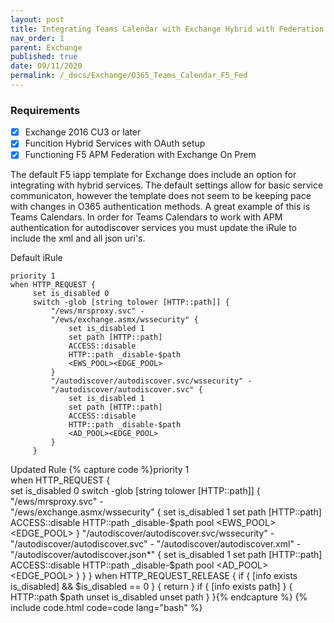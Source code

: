 ```yaml
---
layout: post
title: Integrating Teams Calendar with Exchange Hybrid with Federation
nav_order: 1
parent: Exchange
published: true
date: 09/11/2020
permalink: /_docs/Exchange/O365_Teams_Calendar_F5_Fed
---
```


### Requirements

- [x] Exchange 2016 CU3 or later
- [x] Funcition Hybrid Services with OAuth setup
- [x] Functioning F5 APM Federation with Exchange On Prem

The default F5 iapp template for Exchange does include an option for integrating with hybrid services.  The default settings allow for basic service communicaton, however the template does not seem to be keeping pace with changes in O365 authentication methods.  A great example of this is Teams Calendars.  In order for Teams Calendars to work with APM authentication for autodiscover services you must update the iRule to include the xml and all json uri's.



Default iRule
```
priority 1
when HTTP_REQUEST {
	 set is_disabled 0
	 switch -glob [string tolower [HTTP::path]] {
		 "/ews/mrsproxy.svc" -
		 "/ews/exchange.asmx/wssecurity" {
			 set is_disabled 1
			 set path [HTTP::path]
			 ACCESS::disable
			 HTTP::path _disable-$path
			 <EWS_POOL><EDGE_POOL>
		 }
		 "/autodiscover/autodiscover.svc/wssecurity" -
		 "/autodiscover/autodiscover.svc" {
			 set is_disabled 1
			 set path [HTTP::path]
			 ACCESS::disable
			 HTTP::path _disable-$path
			 <AD_POOL><EDGE_POOL>
		 }
	 }

```


Updated Rule
{% capture code %}priority 1  
when HTTP_REQUEST {  
	 set is_disabled 0
	 switch -glob [string tolower [HTTP::path]] {
		 "/ews/mrsproxy.svc" -  
		 "/ews/exchange.asmx/wssecurity" {
			 set is_disabled 1
			 set path [HTTP::path]
			 ACCESS::disable
			 HTTP::path _disable-$path
			 pool <EWS_POOL><EDGE_POOL>
		 }
		 "/autodiscover/autodiscover.svc/wssecurity" -
		 "/autodiscover/autodiscover.svc" - 
		 "/autodiscover/autodiscover.xml" -
		 "/autodiscover/autodiscover.json*" {
			 set is_disabled 1
			 set path [HTTP::path]
			 ACCESS::disable
			 HTTP::path _disable-$path
			 pool <AD_POOL><EDGE_POOL>
		 }
	 }
}
when HTTP_REQUEST_RELEASE {
	if { [info exists is_disabled] && $is_disabled == 0 } { return }
		if { [info exists path] } {
			HTTP::path $path
			unset is_disabled
			unset path
	}
}{% endcapture %}
{% include code.html code=code lang="bash" %}


